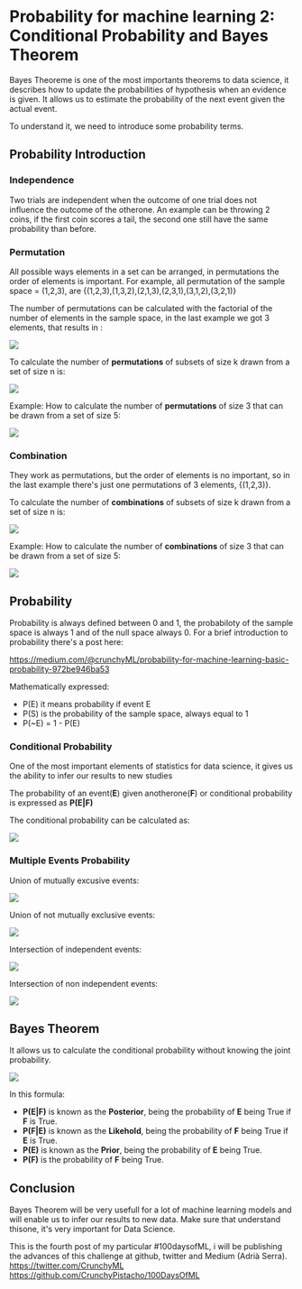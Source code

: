 # Probability for machine learning 2: Conditional Probability and Bayes Theorem

Bayes Theoreme is one of the most importants theorems to data science, it describes how to update the probabilities of hypothesis when an evidence is given. It allows us to estimate the probability of the next event given the actual event.

To understand it, we need to introduce some probability terms.

## Probability Introduction

### Independence

Two trials are independent when the outcome of one trial does not influence the outcome of the otherone. An example can be throwing 2 coins, if the first coin scores a tail, the second one still have the same probability than before.

### Permutation

All possible ways elements in a set can be arranged, in permutations the order of elements is important. For example, all permutation of the sample space = (1,2,3), are {(1,2,3),(1,3,2),(2,1,3),(2,3,1),(3,1,2),(3,2,1)}

The number of permutations can be calculated with the factorial of the number of elements in the sample space, in the last example we got 3 elements, that results in :

<img src="https://render.githubusercontent.com/render/math?math=%243!%20%3D%203%20x%202%20x%201%20%3D%206%24">

To calculate the number of **permutations** of subsets of size k drawn from a set of size n is:

<img src="https://render.githubusercontent.com/render/math?math=%24nPk%20%3D%20%5Cdfrac%7Bn!%7D%7B(n-k)!%7D%24">

Example: How to calculate the number of **permutations** of size 3  that can be drawn from a set of size 5:

<img src="https://render.githubusercontent.com/render/math?math=%245P3%20%3D%20%5Cdfrac%7B5!%7D%7B(5-3)!%7D%20%3D%20%5Cdfrac%7B5!%7D%7B(2)!%7D%20%3D%20%5Cdfrac%7B5%20x%204%20x%203%20x%202%20x%201%7D%7B(2%20x%201)%7D%20%3D5%20x%204%20x%203%20%3D%2060%24">

### Combination

They work as permutations, but the order of elements is no important, so in the last example there's just one permutations of 3 elements, {(1,2,3)}.

To calculate the number of **combinations** of subsets of size k drawn from a set of size n is:

<img src="https://render.githubusercontent.com/render/math?math=%24nCk%20%3D%20%5Cdfrac%7Bn!%7D%7Bk!(n-k)!%7D%20%24">

Example: How to calculate the number of **combinations** of size 3  that can be drawn from a set of size 5:

<img src="https://render.githubusercontent.com/render/math?math=%245C3%20%3D%20%5Cdfrac%7B5!%7D%7B3!(5-3)!%7D%20%3D%20%5Cdfrac%7B5!%7D%7B3!(5-3)!%7D%20%3D%20%5Cdfrac%7B5!%7D%7B3!x%202!%7D%20%3D%20%5Cdfrac%7B5%20x%204%20x%203%20x%202%7D%7B3%20x%202%20x%202%7D%20%3D%20%5Cdfrac%7B5%20x%204%7D%7B2%7D%20%3D%2010%24">

## Probability

Probability is always defined between 0 and 1, the probabiloty of the sample space is always 1 and of the null space always 0. For a brief introduction to probability there's a post here:

https://medium.com/@crunchyML/probability-for-machine-learning-basic-probability-972be946ba53

Mathematically expressed:

* P(E) it means probability if event E 
* P(S) is the probability of the sample space, always equal to 1
* P(~E) = 1 - P(E)

### Conditional Probability

One of the most important elements of statistics for data science, it gives us the ability to infer our results to new studies

The probability of an event(**E**) given anotherone(**F**) or conditional probability is expressed as **P(E|F)**

The conditional probability can be calculated as:

<img src="https://render.githubusercontent.com/render/math?math=%24P(E%7CF)%3D%5Cdfrac%7BP(E%20%5Ccap%20F)%7D%7BP(F)%7D%24">

### Multiple Events Probability

Union of mutually excusive events:

<img src="https://render.githubusercontent.com/render/math?math=%24P(E%20%5Ccup%20F)%20%3D%20P(E)%20%2B%20P(F)%24">

Union of not mutually exclusive events:

<img src="https://render.githubusercontent.com/render/math?math=%24P(E%20%5Ccup%20F)%20%3D%20P(E)%20%2B%20P(F)%20-%20P(E%20%5Ccap%20F)%24">

Intersection of independent events:

<img src="https://render.githubusercontent.com/render/math?math=%24P(E%20%5Ccap%20F)%20%3D%20P(E)%20%20P(F)%24">

Intersection of non independent events:

<img src="https://render.githubusercontent.com/render/math?math=%24P(E%20%5Ccap%20F)%20%3D%20P(E)%20%20P(F%7CE)%24">


## Bayes Theorem

It allows us to calculate the conditional probability without knowing the joint probability.

<img src="https://render.githubusercontent.com/render/math?math=%24P(E%20%7C%20F)%20%3D%20%5Cdfrac%7BP(F%20%7C%20E)%20%20P(E)%7D%7BP(F)%7D%24">

In this formula:
* **P(E|F)** is known as the **Posterior**, being the probability of **E** being True if **F** is True.
* **P(F|E)** is known as the **Likehold**, being the probability of **F** being True if **E** is True.
* **P(E)** is known as the **Prior**, being the probability of **E** being True.
* **P(F)** is the probability of **F** being True.


## Conclusion

Bayes Theorem will be very usefull for a lot of machine learning models and will enable us to infer our results to new data. Make sure that understand thisone, it's very important for Data Science.



This is the fourth post of my particular #100daysofML, i will be publishing the advances of this challenge at github, twitter and Medium (Adrià Serra).
https://twitter.com/CrunchyML
https://github.com/CrunchyPistacho/100DaysOfML
